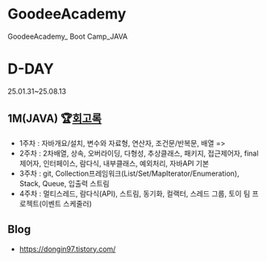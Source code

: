 # GoodeeAcademy
GoodeeAcademy_ Boot Camp_JAVA

# D-DAY
25.01.31~25.08.13

## 1M(JAVA) 🏆[회고록](https://dongin97.tistory.com/category/BootCamp)
- 1주차 : 자바개요/설치, 변수와 자료형, 연산자, 조건문/반복문, 배열 => 
- 2주차 : 2차배열, 상속, 오버라이딩, 다형성, 추상클래스, 패키지, 접근제어자, final제어자, 인터페이스, 람다식, 내부클래스, 예외처리, 자바API 기본
- 3주차 : git, Collection프레임워크(List/Set/MapIterator/Enumeration), Stack, Queue, 입출력 스트림
- 4주차 : 멀티스레드, 람다식(API), 스트림, 동기화, 컬랙터, 스레드 그룹, 토이 팀 프로젝트(이벤트 스케줄러)

## Blog
- https://dongin97.tistory.com/